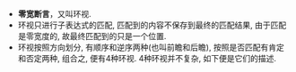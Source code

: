 - **零宽断言**，又叫环视.
- 环视只进行子表达式的匹配, 匹配到的内容不保存到最终的匹配结果, 由于匹配是零宽度的, 故最终匹配到的只是一个位置.
- 环视按照方向划分, 有顺序和逆序两种(也叫前瞻和后瞻), 按照是否匹配有肯定和否定两种, 组合之, 便有4种环视. 4种环视并不复杂, 如下便是它们的描述.
